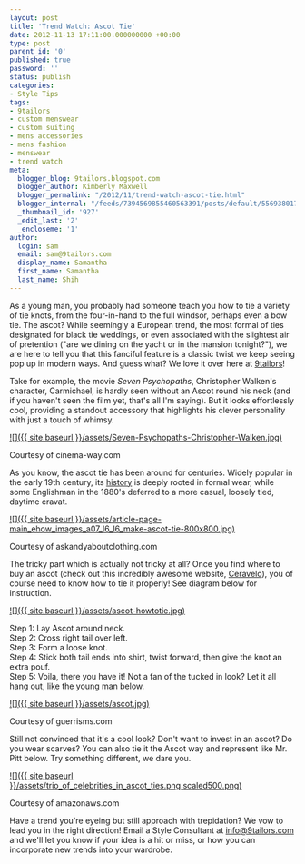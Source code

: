 ```yaml
---
layout: post
title: 'Trend Watch: Ascot Tie'
date: 2012-11-13 17:11:00.000000000 +00:00
type: post
parent_id: '0'
published: true
password: ''
status: publish
categories:
- Style Tips
tags:
- 9tailors
- custom menswear
- custom suiting
- mens accessories
- mens fashion
- menswear
- trend watch
meta:
  blogger_blog: 9tailors.blogspot.com
  blogger_author: Kimberly Maxwell
  blogger_permalink: "/2012/11/trend-watch-ascot-tie.html"
  blogger_internal: "/feeds/7394569855460563391/posts/default/5569380174802759827"
  _thumbnail_id: '927'
  _edit_last: '2'
  _encloseme: '1'
author:
  login: sam
  email: sam@9tailors.com
  display_name: Samantha
  first_name: Samantha
  last_name: Shih
---
```

As a young man, you probably had someone teach you how to tie a variety of tie knots, from the four-in-hand to the full windsor, perhaps even a bow tie. The ascot? While seemingly a European trend, the most formal of ties designated for black tie weddings, or even associated with the slightest air of pretention ("are we dining on the yacht or in the mansion tonight?"), we are here to tell you that this fanciful feature is a classic twist we keep seeing pop up in modern ways. And guess what? We love it over here at [9tailors](http://www.9tailors.com/)!

Take for example, the movie _Seven Psychopaths_, Christopher Walken's character, Carmichael, is hardly seen without an Ascot round his neck (and if you haven't seen the film yet, that's all I'm saying). But it looks effortlessly cool, providing a standout accessory that highlights his clever personality with just a touch of whimsy.

[![]({{ site.baseurl }}/assets/Seven-Psychopaths-Christopher-Walken.jpg)](http://2.bp.blogspot.com/-IKddnutvza0/UJ6T1YnJnaI/AAAAAAAABbM/IGHCWQLY_8M/s1600/Seven-Psychopaths-Christopher-Walken.jpg)

Courtesy of cinema-way.com

As you know, the ascot tie has been around for centuries. Widely popular in the early 19th century, its [history](http://en.wikipedia.org/wiki/Ascot_tie) is deeply rooted in formal wear, while some Englishman in the 1880's deferred to a more casual, loosely tied, daytime cravat.

[![]({{ site.baseurl }}/assets/article-page-main_ehow_images_a07_l6_l6_make-ascot-tie-800x800.jpg)](http://4.bp.blogspot.com/-3aJUDz-lFLk/UJ6UdekspYI/AAAAAAAABbc/SZ8-k87aqI8/s1600/article-page-main_ehow_images_a07_l6_l6_make-ascot-tie-800x800.jpg)

Courtesy of askandyaboutclothing.com

The tricky part which is actually not tricky at all? Once you find where to buy an ascot (check out this incredibly awesome website, [Ceravelo](http://ceravelo.com/collections/ascots)), you of course need to know how to tie it properly! See diagram below for instruction.

[![]({{ site.baseurl }}/assets/ascot-howtotie.jpg)](http://3.bp.blogspot.com/-Bhphhi6QQUs/UJ6Uaxf-L4I/AAAAAAAABbU/q-Ol1A-DX1Y/s1600/ascot-howtotie.jpg)

Step 1: Lay Ascot around neck.  
Step 2: Cross right tail over left.  
Step 3: Form a loose knot.  
Step 4: Stick both tail ends into shirt, twist forward, then give the knot an extra pouf.  
Step 5: Voila, there you have it! Not a fan of the tucked in look? Let it all hang out, like the young man below.

[![]({{ site.baseurl }}/assets/ascot.jpg)](http://3.bp.blogspot.com/-V5SZs0xD6CA/UJ6VVulsEsI/AAAAAAAABbk/Dpem64Dov0M/s1600/ascot.jpg)

Courtesy of guerrisms.com

Still not convinced that it's a cool look? Don't want to invest in an ascot? Do you wear scarves? You can also tie it the Ascot way and represent like Mr. Pitt below. Try something different, we dare you.

[![]({{ site.baseurl }}/assets/trio_of_celebrities_in_ascot_ties.png.scaled500.png)](http://1.bp.blogspot.com/-TNcDyvuiqSU/UJ6iW5YOMkI/AAAAAAAABcg/m5qosph-9DI/s1600/trio_of_celebrities_in_ascot_ties.png.scaled500.png)

Courtesy of amazonaws.com

Have a trend you're eyeing but still approach with trepidation? We vow to lead you in the right direction! Email a Style Consultant at [info@9tailors.com](mailto:info@9tailors.com) and we'll let you know if your idea is a hit or miss, or how you can incorporate new trends into your wardrobe.